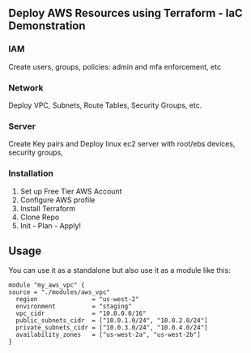 <!-- ABOUT THE PROJECT -->
## Deploy AWS Resources using Terraform - IaC Demonstration

### IAM
   Create users, groups, policies: admin and mfa enforcement, etc

### Network
   Deploy VPC, Subnets, Route Tables, Security Groups, etc.

### Server
   Create Key pairs and Deploy linux ec2 server with root/ebs devices, security groups, 

### Installation

1. Set up Free Tier AWS Account
2. Configure AWS profile
2. Install Terraform
3. Clone Repo
4. Init - Plan - Apply!

<!-- USAGE EXAMPLES -->
## Usage

You can use it as a standalone but also use it as a module like this:

```
module "my_aws_vpc" {
source = "./modules/aws_vpc"
  region               = "us-west-2"
  environment          = "staging"
  vpc_cidr             = "10.0.0.0/16"
  public_subnets_cidr  = ["10.0.1.0/24", "10.0.2.0/24"]
  private_subnets_cidr = ["10.0.3.0/24", "10.0.4.0/24"]
  availability_zones   = ["us-west-2a", "us-west-2b"]
}
```
